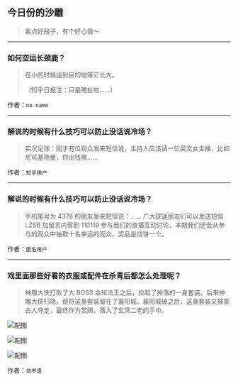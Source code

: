 ## 今日份的沙雕

> 看点好段子，有个好心情～


 
---

### 如何空运长颈鹿？

> 在小的时候运到目的地等它长大。
> 
> （知乎日报注：只是瞎扯啦……）


作者：`no name`

---

### 解说的时候有什么技巧可以防止没话说冷场？

> 实况足球：刚才有位观众发来短信说，主持人应该请一位英文女主播，比如尼可基德曼，你出钱哪……


作者：`知乎用户`

---

### 解说的时候有什么技巧可以防止没话说冷场？

> 手机尾号为 4378 的朋友发来短信说：……
广大球迷朋友们可以发送短信 LZSB 加留言内容到 110119 参与我们的直播互动讨论，本期我们还会从参与的观众中抽取十名幸运的观众，奖品是烧饼一个。


作者：`匿名用户`

---

### 戏里面那些好看的衣服或配件在杀青后都怎么处理呢？

> 神雕大侠打败了大 BOSS 金轮法王之后，捡起了掉落的一身套装。后来神雕大侠归隐，便将这身套装留在了襄阳城。襄阳城破之后，这身套装又被蒙古人夺走，最终作为赏赐，落入了玄冥二老的手中。



![配图](http://pic4.zhimg.com/70/v2-9c54096033230576b2a39bf335ed894f_b.jpg)



![配图](http://pic3.zhimg.com/70/v2-fec8b6376bb7718ce4d9540c3b9c58e6_b.jpg)



![配图](http://pic3.zhimg.com/70/v2-8174ab56882ab8713ee397b56014aafe_b.jpg)


作者：`敛不语`